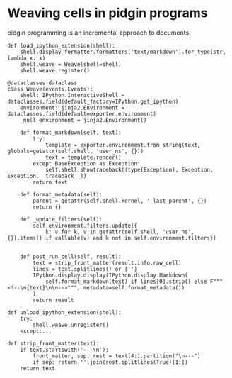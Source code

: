 # Weaving cells in pidgin programs

<!--

    import datetime, dataclasses, sys, IPython as python, IPython, nbconvert as export, collections, IPython as python, mistune as markdown, hashlib, functools, hashlib, jinja2.meta, pidgy
    exporter, shell = export.exporters.TemplateExporter(), python.get_ipython()
    modules = lambda:[x for x in sys.modules if '.' not in x and not str.startswith(x,'_')]
    with pidgy.pidgyLoader(lazy=True):
        try:
            from . import events
        except:
            import events


-->

pidgin programming is an incremental approach to documents.

    def load_ipython_extension(shell):
        shell.display_formatter.formatters['text/markdown'].for_type(str, lambda x: x)
        shell.weave = Weave(shell=shell)
        shell.weave.register()

    @dataclasses.dataclass
    class Weave(events.Events):
        shell: IPython.InteractiveShell = dataclasses.field(default_factory=IPython.get_ipython)
        environment: jinja2.Environment = dataclasses.field(default=exporter.environment)
        _null_environment = jinja2.Environment()

        def format_markdown(self, text):
            try:
                template = exporter.environment.from_string(text, globals=getattr(self.shell, 'user_ns', {}))
                text = template.render()
            except BaseException as Exception:
                self.shell.showtraceback((type(Exception), Exception, Exception.__traceback__))
            return text

        def format_metadata(self):
            parent = getattr(self.shell.kernel, '_last_parent', {})
            return {}

        def _update_filters(self):
            self.environment.filters.update({
                k: v for k, v in getattr(self.shell, 'user_ns', {}).items() if callable(v) and k not in self.environment.filters})


        def post_run_cell(self, result):
            text = strip_front_matter(result.info.raw_cell)
            lines = text.splitlines() or ['']
            IPython.display.display(IPython.display.Markdown(
                self.format_markdown(text) if lines[0].strip() else F"""<!--\n{text}\n\n-->""", metadata=self.format_metadata())
            )
            return result

    def unload_ipython_extension(shell):
        try:
            shell.weave.unregister()
        except:...

    def strip_front_matter(text):
        if text.startswith('---\n'):
            front_matter, sep, rest = text[4:].partition("\n---")
            if sep: return ''.join(rest.splitlines(True)[1:])
        return text
